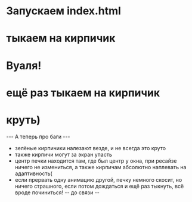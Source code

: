 # Запускаем index.html
# тыкаем на кирпичик
# Вуаля!
# ещё раз тыкаем на кирпичик
# круть)

--- А теперь про баги ---
- зелёные кирпичики налезают везде, и не всегда это круто
- также кирпичи могут за экран упасть
- центр печки находится там, где был центр у окна, при ресайзе ничего не измениться, а также кирпичам абсолютно наплевать на адаптивность(
- если прервать одну анимацию другой, печку немного скосит, но ничего страшного, если потом дождаться и ещё раз тыкнуть, всё вроде починиться!
-- до связи --